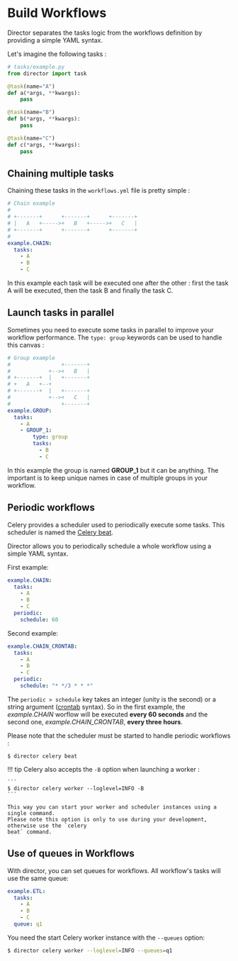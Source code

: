 # Build Workflows

Director separates the tasks logic from the workflows definition by providing a
simple YAML syntax.

Let's imagine the following tasks :

```python
# tasks/example.py
from director import task

@task(name="A")
def a(*args, **kwargs):
    pass

@task(name="B")
def b(*args, **kwargs):
    pass

@task(name="C")
def c(*args, **kwargs):
    pass
```

## Chaining multiple tasks

Chaining these tasks in the `workflows.yml` file is pretty simple :

```yaml
# Chain example
#
# +-------+      +-------+      +-------+
# |   A   +----->+   B   +----->+   C   |
# +-------+      +-------+      +-------+
#
example.CHAIN:
  tasks:
    - A
    - B
    - C
```

In this example each task will be executed one after the other : first the task A will
be executed, then the task B and finally the task C.

## Launch tasks in parallel

Sometimes you need to execute some tasks in parallel to improve your workflow performance.
The `type: group` keywords can be used to handle this canvas :

```yaml
# Group example
#                +-------+
#            +-->+   B   |
# +-------+  |   +-------+
# +   A   +--+
# +-------+  |   +-------+
#            +-->+   C   |
#                +-------+
example.GROUP:
  tasks:
    - A
    - GROUP_1:
        type: group
        tasks:
          - B
          - C
```

In this example the group is named **GROUP_1** but it can be anything. The important
is to keep unique names in case of multiple groups in your workflow.

## Periodic workflows

Celery provides a scheduler used to periodically execute some tasks. This scheduler is named
the [Celery beat](https://docs.celeryproject.org/en/latest/userguide/periodic-tasks.html).

Director allows you to periodically schedule a whole workflow using a simple YAML syntax.

First example:

```yaml
example.CHAIN:
  tasks:
    - A
    - B
    - C
  periodic:
    schedule: 60
```

Second example:

```yaml
example.CHAIN_CRONTAB:
  tasks:
    - A
    - B
    - C
  periodic:
    schedule: "* */3 * * *"
```

The `periodic > schedule` key takes an integer (unity is the second) or a string argument
([crontab](https://docs.celeryproject.org/en/latest/userguide/periodic-tasks.html#crontab-schedules)
syntax). So in the first example, the *example.CHAIN* worflow will be executed **every 60 seconds**
and the second one, *example.CHAIN_CRONTAB*, **every three hours**.

Please note that the scheduler must be started to handle periodic workflows :

```
$ director celery beat
```

!!! tip
    Celery also accepts the `-B` option when launching a worker :

    ```
    $ director celery worker --loglevel=INFO -B
    ```

    This way you can start your worker and scheduler instances using a single command.
    Please note this option is only to use during your development, otherwise use the `celery
    beat` command.

## Use of queues in Workflows

With director, you can set queues for workflows. All workflow's tasks will use the same queue:

```yaml
example.ETL:
  tasks:
    - A
    - B
    - C
  queue: q1
```

You need the start Celery worker instance with the `--queues` option:

```bash
$ director celery worker --loglevel=INFO --queues=q1
```
